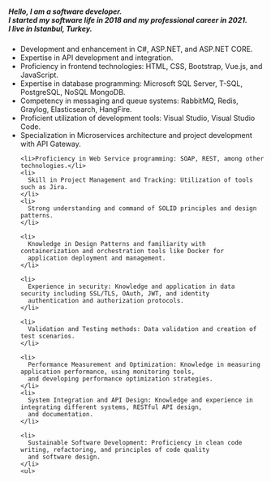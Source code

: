 <div>
  <h5>Hello, I am a software developer.<br>
    I started my software life in 2018 and my professional career in 2021.<br>
    I live in Istanbul, Turkey.</h5>
  <ul>   
    <li>Development and enhancement in C#, ASP.NET, and ASP.NET CORE.</li>
    <li>Expertise in API development and integration.</li>
    <li>Proficiency in frontend technologies: HTML, CSS, Bootstrap, Vue.js, and JavaScript.</li>
    <li>Expertise in database programming: Microsoft SQL Server, T-SQL, PostgreSQL, NoSQL MongoDB.</li>
    <li>Competency in messaging and queue systems: RabbitMQ, Redis, Graylog, Elasticsearch, HangFire.</li>
    <li>Proficient utilization of development tools: Visual Studio, Visual Studio Code.</li>
    <li>
      Specialization in Microservices architecture and project development with API Gateway.
    </li>

    <li>Proficiency in Web Service programming: SOAP, REST, among other technologies.</li>
    <li>
      Skill in Project Management and Tracking: Utilization of tools such as Jira.
    </li>
    <li>
      Strong understanding and command of SOLID principles and design patterns.
    </li>

    <li>
      Knowledge in Design Patterns and familiarity with containerization and orchestration tools like Docker for
      application deployment and management.
    </li>

    <li>
      Experience in security: Knowledge and application in data security including SSL/TLS, OAuth, JWT, and identity
      authentication and authorization protocols.
    </li>

    <li>
      Validation and Testing methods: Data validation and creation of test scenarios.
    </li>

    <li>
      Performance Measurement and Optimization: Knowledge in measuring application performance, using monitoring tools,
      and developing performance optimization strategies.
    </li>
    <li>
      System Integration and API Design: Knowledge and experience in integrating different systems, RESTful API design,
      and documentation.
    </li>

    <li>
      Sustainable Software Development: Proficiency in clean code writing, refactoring, and principles of code quality
      and software design.
    </li>
    <ul>
</div>

